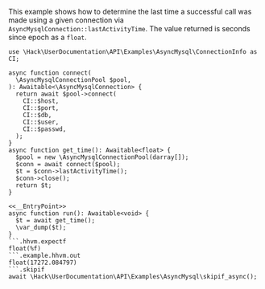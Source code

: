 This example shows how to determine the last time a successful call was made using a given connection via `AsyncMysqlConnection::lastActivityTime`. The value returned is seconds since epoch as a `float`.

```basic-usage.hack
use \Hack\UserDocumentation\API\Examples\AsyncMysql\ConnectionInfo as CI;

async function connect(
  \AsyncMysqlConnectionPool $pool,
): Awaitable<\AsyncMysqlConnection> {
  return await $pool->connect(
    CI::$host,
    CI::$port,
    CI::$db,
    CI::$user,
    CI::$passwd,
  );
}
async function get_time(): Awaitable<float> {
  $pool = new \AsyncMysqlConnectionPool(darray[]);
  $conn = await connect($pool);
  $t = $conn->lastActivityTime();
  $conn->close();
  return $t;
}

<<__EntryPoint>>
async function run(): Awaitable<void> {
  $t = await get_time();
  \var_dump($t);
}
```.hhvm.expectf
float(%f)
```.example.hhvm.out
float(17272.084797)
```.skipif
await \Hack\UserDocumentation\API\Examples\AsyncMysql\skipif_async();
```
